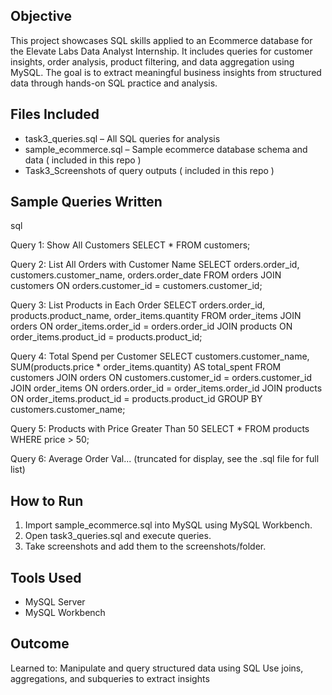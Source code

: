## Objective

This project showcases SQL skills applied to an Ecommerce database for the Elevate Labs Data Analyst Internship. It includes queries for customer insights, order analysis, product filtering, and data aggregation using MySQL. The goal is to extract meaningful business insights from structured data through hands-on SQL practice and analysis.

## Files Included

- task3_queries.sql – All SQL queries for analysis
- sample_ecommerce.sql – Sample ecommerce database schema and data ( included in this repo )
- Task3_Screenshots  of query outputs ( included in this repo )

##  Sample Queries Written

sql

 Query 1: Show All Customers
SELECT * FROM customers;

Query 2: List All Orders with Customer Name
SELECT 
    orders.order_id,
    customers.customer_name,
    orders.order_date
FROM orders
JOIN customers ON orders.customer_id = customers.customer_id;

Query 3: List Products in Each Order
SELECT 
    orders.order_id,
    products.product_name,
    order_items.quantity
FROM order_items
JOIN orders ON order_items.order_id = orders.order_id
JOIN products ON order_items.product_id = products.product_id;

Query 4: Total Spend per Customer
SELECT 
    customers.customer_name,
    SUM(products.price * order_items.quantity) AS total_spent
FROM customers
JOIN orders ON customers.customer_id = orders.customer_id
JOIN order_items ON orders.order_id = order_items.order_id
JOIN products ON order_items.product_id = products.product_id
GROUP BY customers.customer_name;

Query 5: Products with Price Greater Than 50
SELECT * FROM products
WHERE price > 50;

Query 6: Average Order Val...
(truncated for display, see the .sql file for full list)

## How to Run

1. Import sample_ecommerce.sql into MySQL using MySQL Workbench.
2. Open task3_queries.sql and execute queries.
3. Take screenshots and add them to the screenshots/folder.

## Tools Used

- MySQL Server
- MySQL Workbench

## Outcome

Learned to: 
Manipulate and query structured data using SQL
Use joins, aggregations, and subqueries to extract insights
